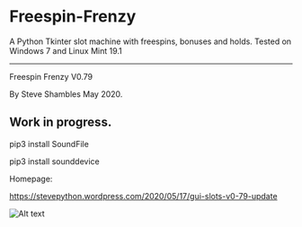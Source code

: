 # Freespin-Frenzy
A Python Tkinter slot machine with freespins, bonuses and holds.
Tested on Windows 7 and Linux Mint 19.1

---------------------------
Freespin Frenzy V0.79

By Steve Shambles May 2020.

Work in progress.
---------------------------
pip3 install SoundFile

pip3 install sounddevice

Homepage:

https://stevepython.wordpress.com/2020/05/17/gui-slots-v0-79-update

![Alt text](https://stevepython.files.wordpress.com/2020/05/jacks-win.png "Optional title")
